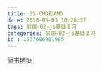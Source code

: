 ```yaml
---
title: 35-CMD和AMD
date: 2018-05-03 10:28:37
tags: 前端-02-js基础复习
categories: 前端-02-js基础复习
id : 1537686911985
---
```

[简书地址](http://www.jianshu.com/p/09ffac7a3b2c)